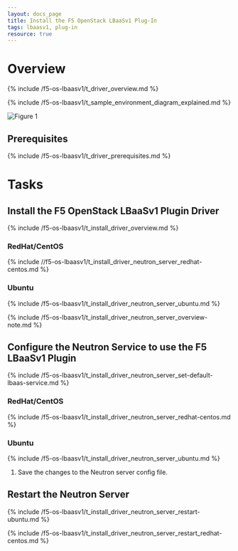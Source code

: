 ```yaml
---
layout: docs_page
title: Install the F5 OpenStack LBaaSv1 Plug-In
tags: lbaasv1, plug-in
resource: true
---
```


# Overview

{% include /f5-os-lbaasv1/t_driver_overview.md %}

{% include /f5-os-lbaasv1/t_sample_environment_diagram_explained.md %}

![](/f5-os-lbaasv1/media/openstack_lbaas_env_example.png "Figure 1")

## Prerequisites

{% include /f5-os-lbaasv1/t_driver_prerequisites.md %}

# Tasks

## Install the F5 OpenStack LBaaSv1 Plugin Driver

{% include /f5-os-lbaasv1/t_install_driver_overview.md %}

### RedHat/CentOS

{% include //f5-os-lbaasv1/t_install_driver_neutron_server_redhat-centos.md %}

### Ubuntu

{% include /f5-os-lbaasv1/t_install_driver_neutron_server_ubuntu.md %}

{% include /f5-os-lbaasv1/t_install_driver_neutron_server_overview-note.md %}

## Configure the Neutron Service to use the F5 LBaaSv1 Plugin

{% include /f5-os-lbaasv1/t_install_driver_neutron_server_set-default-lbaas-service.md %}

### RedHat/CentOS

{% include /f5-os-lbaasv1/t_install_driver_neutron_server_redhat-centos.md %}

### Ubuntu

{% include /f5-os-lbaasv1/t_install_driver_neutron_server_ubuntu.md %}

1. Save the changes to the Neutron server config file.

## Restart the Neutron Server

{% include /f5-os-lbaasv1/t_install_driver_neutron_server_restart-ubuntu.md %}

{% include /f5-os-lbaasv1/t_install_driver_neutron_server_restart_redhat-centos.md %}

